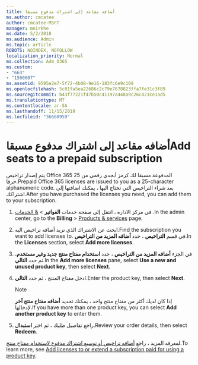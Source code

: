 ```yaml
---
title: أضافه مقاعد إلى اشتراك مدفوع مسبقا
ms.author: cmcatee
author: cmcatee-MSFT
manager: mnirkhe
ms.date: 5/2/2018
ms.audience: Admin
ms.topic: article
ROBOTS: NOINDEX, NOFOLLOW
localization_priority: Normal
ms.collection: Adm_O365
ms.custom:
- "663"
- "1500007"
ms.assetid: 9595e2e7-5f72-4b08-9e16-183fc6e9c108
ms.openlocfilehash: 5c01fa5ea22686c2c79e7678823ffa7fe31c3f89
ms.sourcegitcommit: b43f77221f47b50c41197a448a9c26c423ce1ad5
ms.translationtype: MT
ms.contentlocale: ar-SA
ms.lasthandoff: 11/15/2019
ms.locfileid: "36660959"
---
```

# <a name="add-seats-to-a-prepaid-subscription"></a><span data-ttu-id="3b8e3-102">أضافه مقاعد إلى اشتراك مدفوع مسبقا</span><span class="sxs-lookup"><span data-stu-id="3b8e3-102">Add seats to a prepaid subscription</span></span>

<span data-ttu-id="3b8e3-103">يتم إصدار تراخيص Office 365 المدفوعة مسبقا لك كرمز أبجدي رقمي من 25 حرفا.</span><span class="sxs-lookup"><span data-stu-id="3b8e3-103">Prepaid Office 365 licenses are issued to you as a 25-character alphanumeric code.</span></span> <span data-ttu-id="3b8e3-104">بعد شراء التراخيص التي تحتاج اليها ، يمكنك اضافتها إلى اشتراكك.</span><span class="sxs-lookup"><span data-stu-id="3b8e3-104">After you have purchased the licenses you need, you can add them to your subscription.</span></span> 

1. <span data-ttu-id="3b8e3-105">في مركز الاداره ، انتقل إلى صفحه خدمات **الفواتير** > [& الخدمات](https://go.microsoft.com/fwlink/p/?linkid=842054) .</span><span class="sxs-lookup"><span data-stu-id="3b8e3-105">In the admin center, go to the **Billing** > [Products & services](https://go.microsoft.com/fwlink/p/?linkid=842054) page.</span></span>

2. <span data-ttu-id="3b8e3-106">ابحث عن الاشتراك الذي تريد أضافه تراخيص اليه.</span><span class="sxs-lookup"><span data-stu-id="3b8e3-106">Find the subscription you want to add licenses to.</span></span> <span data-ttu-id="3b8e3-107">في قسم **التراخيص** ، حدد **أضافه المزيد من التراخيص**.</span><span class="sxs-lookup"><span data-stu-id="3b8e3-107">In the **Licenses** section, select **Add more licenses**.</span></span>

3. <span data-ttu-id="3b8e3-108">في الجزء **أضافه المزيد من التراخيص** ، حدد **استخدام مفتاح منتج جديد وغير مستخدم**، ثم حدد **التالي**.</span><span class="sxs-lookup"><span data-stu-id="3b8e3-108">In the **Add more licenses** pane, select **Use a new and unused product key**, then select **Next**.</span></span>

4. <span data-ttu-id="3b8e3-109">ادخل مفتاح المنتج ، ثم حدد **التالي**.</span><span class="sxs-lookup"><span data-stu-id="3b8e3-109">Enter the product key, then select **Next**.</span></span>

    > [!NOTE]
    > <span data-ttu-id="3b8e3-110">إذا كان لديك أكثر من مفتاح منتج واحد ، يمكنك تحديد **أضافه مفتاح منتج آخر** لإدخالها.</span><span class="sxs-lookup"><span data-stu-id="3b8e3-110">If you have more than one product key, you can select **Add another product key** to enter them.</span></span>

5. <span data-ttu-id="3b8e3-111">راجع تفاصيل طلبك ، ثم اختر **استبدال**.</span><span class="sxs-lookup"><span data-stu-id="3b8e3-111">Review your order details, then select **Redeem**.</span></span>

<span data-ttu-id="3b8e3-112">لمعرفه المزيد ، راجع [أضافه تراخيص أو توسيع اشتراك مدفوع لاستخدام مفتاح منتج](https://docs.microsoft.com/office365/admin/misc/add-licenses-using-product-key).</span><span class="sxs-lookup"><span data-stu-id="3b8e3-112">To learn more, see [Add licenses to or extend a subscription paid for using a product key](https://docs.microsoft.com/office365/admin/misc/add-licenses-using-product-key).</span></span>